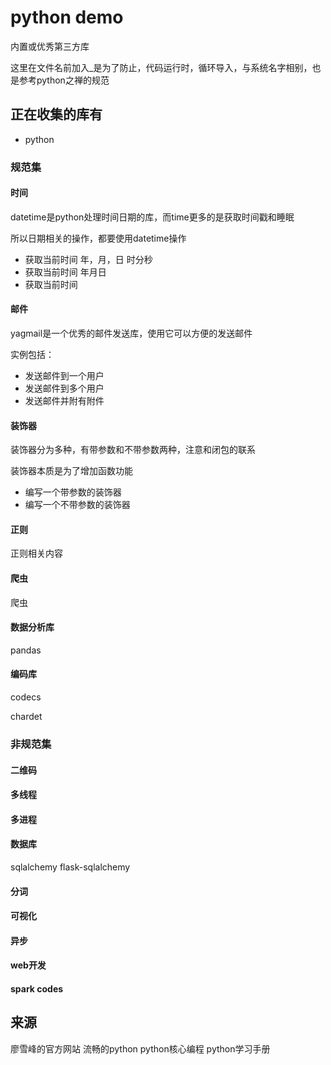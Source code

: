 # python demo

内置或优秀第三方库

这里在文件名前加入_是为了防止，代码运行时，循环导入，与系统名字相别，也是参考python之禅的规范

## 正在收集的库有

- python

### 规范集

#### 时间

datetime是python处理时间日期的库，而time更多的是获取时间戳和睡眠

所以日期相关的操作，都要使用datetime操作

- 获取当前时间 年，月，日 时分秒
- 获取当前时间 年月日
- 获取当前时间

#### 邮件

yagmail是一个优秀的邮件发送库，使用它可以方便的发送邮件

实例包括：

- 发送邮件到一个用户
- 发送邮件到多个用户
- 发送邮件并附有附件

#### 装饰器

装饰器分为多种，有带参数和不带参数两种，注意和闭包的联系

装饰器本质是为了增加函数功能

- 编写一个带参数的装饰器
- 编写一个不带参数的装饰器

#### 正则

正则相关内容

#### 爬虫

爬虫

#### 数据分析库

pandas


#### 编码库

codecs

chardet


### 非规范集

#### 二维码

#### 多线程

#### 多进程

#### 数据库

sqlalchemy
flask-sqlalchemy

#### 分词

#### 可视化

#### 异步

#### web开发

#### spark codes

## 来源

廖雪峰的官方网站
流畅的python
python核心编程
python学习手册
